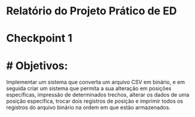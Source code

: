 # Relatório do Projeto Prático de ED
# Checkpoint 1

# # Objetivos:

Implementar um sistema que converta um arquivo CSV em binário, e em
seguida criar um sistema que permita a sua alteração em posições específicas,
impressão de determinados trechos, alterar os dados de uma posição específica,
trocar dois registros de posição e imprimir todos os registros do arquivo binário na
ordem em que estão armazenados.

